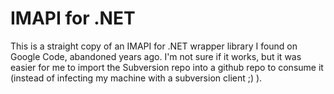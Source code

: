 IMAPI for .NET
==============

This is a straight copy of an IMAPI for .NET wrapper library I found on Google Code, abandoned years ago.  I'm not sure if it works, but it was easier for me to import the Subversion repo into a github repo to consume it (instead of infecting my machine with a subversion client ;) ).

